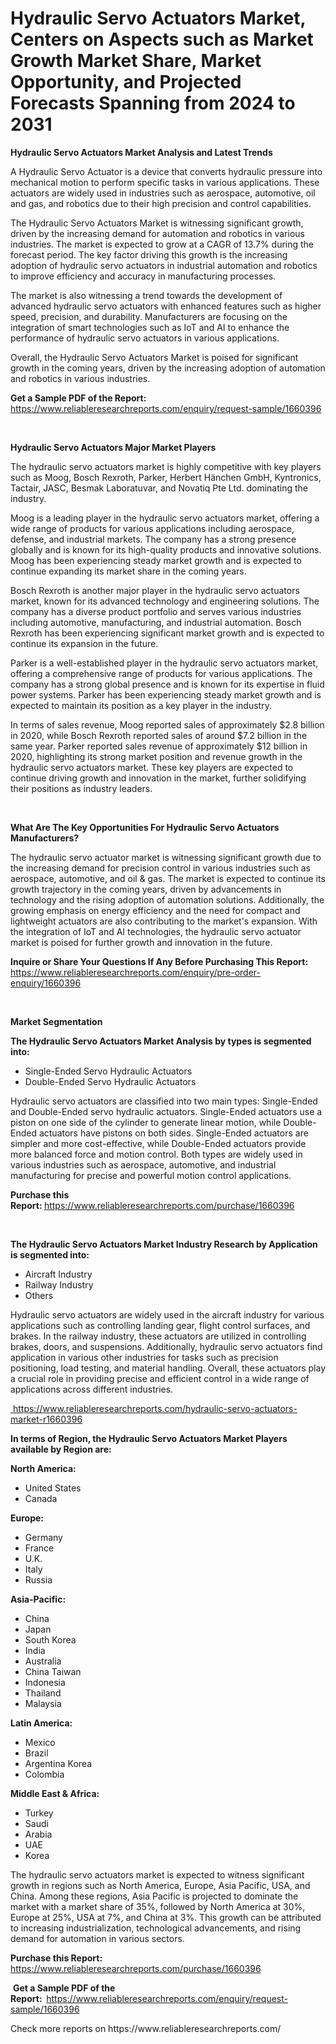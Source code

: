 <p><h1>Hydraulic Servo Actuators Market, Centers on Aspects such as Market Growth Market Share, Market Opportunity, and Projected Forecasts Spanning from 2024 to 2031</h1></p><p><strong>Hydraulic Servo Actuators Market Analysis and Latest Trends</strong></p>
<p><p>A Hydraulic Servo Actuator is a device that converts hydraulic pressure into mechanical motion to perform specific tasks in various applications. These actuators are widely used in industries such as aerospace, automotive, oil and gas, and robotics due to their high precision and control capabilities.</p><p>The Hydraulic Servo Actuators Market is witnessing significant growth, driven by the increasing demand for automation and robotics in various industries. The market is expected to grow at a CAGR of 13.7% during the forecast period. The key factor driving this growth is the increasing adoption of hydraulic servo actuators in industrial automation and robotics to improve efficiency and accuracy in manufacturing processes.</p><p>The market is also witnessing a trend towards the development of advanced hydraulic servo actuators with enhanced features such as higher speed, precision, and durability. Manufacturers are focusing on the integration of smart technologies such as IoT and AI to enhance the performance of hydraulic servo actuators in various applications.</p><p>Overall, the Hydraulic Servo Actuators Market is poised for significant growth in the coming years, driven by the increasing adoption of automation and robotics in various industries.</p></p>
<p><strong>Get a Sample PDF of the Report:&nbsp;</strong> <a href="https://www.reliableresearchreports.com/enquiry/request-sample/1660396">https://www.reliableresearchreports.com/enquiry/request-sample/1660396</a></p>
<p>&nbsp;</p>
<p><strong>Hydraulic Servo Actuators Major Market Players</strong></p>
<p><p>The hydraulic servo actuators market is highly competitive with key players such as Moog, Bosch Rexroth, Parker, Herbert Hänchen GmbH, Kyntronics, Tactair, JASC, Besmak Laboratuvar, and Novatiq Pte Ltd. dominating the industry.</p><p>Moog is a leading player in the hydraulic servo actuators market, offering a wide range of products for various applications including aerospace, defense, and industrial markets. The company has a strong presence globally and is known for its high-quality products and innovative solutions. Moog has been experiencing steady market growth and is expected to continue expanding its market share in the coming years.</p><p>Bosch Rexroth is another major player in the hydraulic servo actuators market, known for its advanced technology and engineering solutions. The company has a diverse product portfolio and serves various industries including automotive, manufacturing, and industrial automation. Bosch Rexroth has been experiencing significant market growth and is expected to continue its expansion in the future.</p><p>Parker is a well-established player in the hydraulic servo actuators market, offering a comprehensive range of products for various applications. The company has a strong global presence and is known for its expertise in fluid power systems. Parker has been experiencing steady market growth and is expected to maintain its position as a key player in the industry.</p><p>In terms of sales revenue, Moog reported sales of approximately $2.8 billion in 2020, while Bosch Rexroth reported sales of around $7.2 billion in the same year. Parker reported sales revenue of approximately $12 billion in 2020, highlighting its strong market position and revenue growth in the hydraulic servo actuators market. These key players are expected to continue driving growth and innovation in the market, further solidifying their positions as industry leaders.</p></p>
<p>&nbsp;</p>
<p><strong>What Are The Key Opportunities For Hydraulic Servo Actuators Manufacturers?</strong></p>
<p><p>The hydraulic servo actuator market is witnessing significant growth due to the increasing demand for precision control in various industries such as aerospace, automotive, and oil & gas. The market is expected to continue its growth trajectory in the coming years, driven by advancements in technology and the rising adoption of automation solutions. Additionally, the growing emphasis on energy efficiency and the need for compact and lightweight actuators are also contributing to the market's expansion. With the integration of IoT and AI technologies, the hydraulic servo actuator market is poised for further growth and innovation in the future.</p></p>
<p><strong>Inquire or Share Your Questions If Any Before Purchasing This Report:</strong> <a href="https://www.reliableresearchreports.com/enquiry/pre-order-enquiry/1660396">https://www.reliableresearchreports.com/enquiry/pre-order-enquiry/1660396</a></p>
<p>&nbsp;</p>
<p><strong>Market Segmentation</strong></p>
<p><strong>The Hydraulic Servo Actuators Market Analysis by types is segmented into:</strong></p>
<p><ul><li>Single-Ended Servo Hydraulic Actuators</li><li>Double-Ended Servo Hydraulic Actuators</li></ul></p>
<p><p>Hydraulic servo actuators are classified into two main types: Single-Ended and Double-Ended servo hydraulic actuators. Single-Ended actuators use a piston on one side of the cylinder to generate linear motion, while Double-Ended actuators have pistons on both sides. Single-Ended actuators are simpler and more cost-effective, while Double-Ended actuators provide more balanced force and motion control. Both types are widely used in various industries such as aerospace, automotive, and industrial manufacturing for precise and powerful motion control applications.</p></p>
<p><strong>Purchase this Report:&nbsp;</strong><a href="https://www.reliableresearchreports.com/purchase/1660396">https://www.reliableresearchreports.com/purchase/1660396</a></p>
<p>&nbsp;</p>
<p><strong>The Hydraulic Servo Actuators Market Industry Research by Application is segmented into:</strong></p>
<p><ul><li>Aircraft Industry</li><li>Railway Industry</li><li>Others</li></ul></p>
<p><p>Hydraulic servo actuators are widely used in the aircraft industry for various applications such as controlling landing gear, flight control surfaces, and brakes. In the railway industry, these actuators are utilized in controlling brakes, doors, and suspensions. Additionally, hydraulic servo actuators find application in various other industries for tasks such as precision positioning, load testing, and material handling. Overall, these actuators play a crucial role in providing precise and efficient control in a wide range of applications across different industries.</p></p>
<p><a href="https://www.reliableresearchreports.com/hydraulic-servo-actuators-market-r1660396">&nbsp;https://www.reliableresearchreports.com/hydraulic-servo-actuators-market-r1660396</a></p>
<p><strong>In terms of Region, the Hydraulic Servo Actuators Market Players available by Region are:</strong></p>
<p>
    <p> <strong> North America: </strong>
        <ul>
            <li>United States</li>
            <li>Canada</li>
        </ul>
        </p> 
    <p> <strong> Europe: </strong>
        <ul>
            <li>Germany</li>
            <li>France</li>
            <li>U.K.</li>
            <li>Italy</li>
            <li>Russia</li>
        </ul>
        </p> 
    <p> <strong> Asia-Pacific: </strong>
        <ul>
            <li>China</li>
            <li>Japan</li>
            <li>South Korea</li>
            <li>India</li>
            <li>Australia</li>
            <li>China Taiwan</li>
            <li>Indonesia</li>
            <li>Thailand</li>
            <li>Malaysia</li>
        </ul>
        </p> 
    <p> <strong> Latin America: </strong>
        <ul>
            <li>Mexico</li>
            <li>Brazil</li>
            <li>Argentina Korea</li>
            <li>Colombia</li>
        </ul>
        </p> 
    <p> <strong> Middle East & Africa: </strong>
        <ul>
            <li>Turkey</li>
            <li>Saudi</li>
            <li>Arabia</li>
            <li>UAE</li>
            <li>Korea</li>
        </ul>
    </p>
    </p>
<p><p>The hydraulic servo actuators market is expected to witness significant growth in regions such as North America, Europe, Asia Pacific, USA, and China. Among these regions, Asia Pacific is projected to dominate the market with a market share of 35%, followed by North America at 30%, Europe at 25%, USA at 7%, and China at 3%. This growth can be attributed to increasing industrialization, technological advancements, and rising demand for automation in various sectors.</p></p>
<p><strong>Purchase this Report: </strong><a href="https://www.reliableresearchreports.com/purchase/1660396">https://www.reliableresearchreports.com/purchase/1660396</a></p>
<p>&nbsp;<strong>Get a Sample PDF of the Report:&nbsp;&nbsp;</strong><a href="https://www.reliableresearchreports.com/enquiry/request-sample/1660396">https://www.reliableresearchreports.com/enquiry/request-sample/1660396</a></p>
<p><strong></strong></p>
<p>Check more reports on https://www.reliableresearchreports.com/</p>